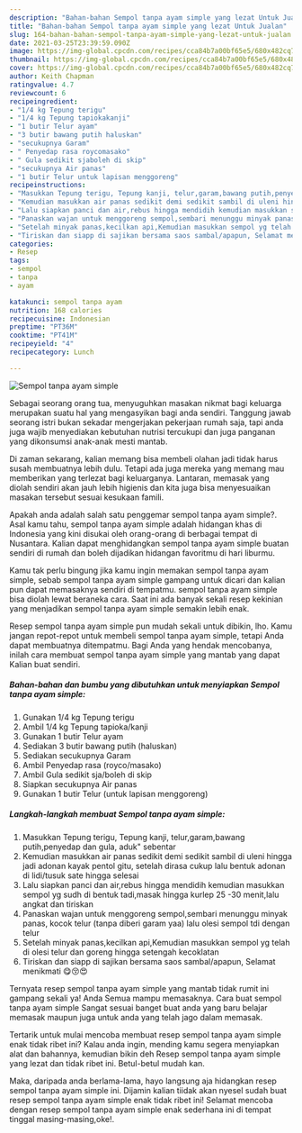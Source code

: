 ```yaml
---
description: "Bahan-bahan Sempol tanpa ayam simple yang lezat Untuk Jualan"
title: "Bahan-bahan Sempol tanpa ayam simple yang lezat Untuk Jualan"
slug: 164-bahan-bahan-sempol-tanpa-ayam-simple-yang-lezat-untuk-jualan
date: 2021-03-25T23:39:59.090Z
image: https://img-global.cpcdn.com/recipes/cca84b7a00bf65e5/680x482cq70/sempol-tanpa-ayam-simple-foto-resep-utama.jpg
thumbnail: https://img-global.cpcdn.com/recipes/cca84b7a00bf65e5/680x482cq70/sempol-tanpa-ayam-simple-foto-resep-utama.jpg
cover: https://img-global.cpcdn.com/recipes/cca84b7a00bf65e5/680x482cq70/sempol-tanpa-ayam-simple-foto-resep-utama.jpg
author: Keith Chapman
ratingvalue: 4.7
reviewcount: 6
recipeingredient:
- "1/4 kg Tepung terigu"
- "1/4 kg Tepung tapiokakanji"
- "1 butir Telur ayam"
- "3 butir bawang putih haluskan"
- "secukupnya Garam"
- " Penyedap rasa roycomasako"
- " Gula sedikit sjaboleh di skip"
- "secukupnya Air panas"
- "1 butir Telur untuk lapisan menggoreng"
recipeinstructions:
- "Masukkan Tepung terigu, Tepung kanji, telur,garam,bawang putih,penyedap dan gula, aduk&#34; sebentar"
- "Kemudian masukkan air panas sedikit demi sedikit sambil di uleni hingga jadi adonan kayak pentol gitu, setelah dirasa cukup lalu bentuk adonan di lidi/tusuk sate hingga selesai"
- "Lalu siapkan panci dan air,rebus hingga mendidih kemudian masukkan sempol yg sudh di bentuk tadi,masak hingga kurlep 25 -30 menit,lalu angkat dan tiriskan"
- "Panaskan wajan untuk menggoreng sempol,sembari menunggu minyak panas, kocok telur (tanpa diberi garam yaa) lalu olesi sempol tdi dengan telur"
- "Setelah minyak panas,kecilkan api,Kemudian masukkan sempol yg telah di olesi telur dan goreng hingga setengah kecoklatan"
- "Tiriskan dan siapp di sajikan bersama saos sambal/apapun, Selamat menikmati 😋😚😍"
categories:
- Resep
tags:
- sempol
- tanpa
- ayam

katakunci: sempol tanpa ayam 
nutrition: 168 calories
recipecuisine: Indonesian
preptime: "PT36M"
cooktime: "PT41M"
recipeyield: "4"
recipecategory: Lunch

---
```



![Sempol tanpa ayam simple](https://img-global.cpcdn.com/recipes/cca84b7a00bf65e5/680x482cq70/sempol-tanpa-ayam-simple-foto-resep-utama.jpg)

Sebagai seorang orang tua, menyuguhkan masakan nikmat bagi keluarga merupakan suatu hal yang mengasyikan bagi anda sendiri. Tanggung jawab seorang istri bukan sekadar mengerjakan pekerjaan rumah saja, tapi anda juga wajib menyediakan kebutuhan nutrisi tercukupi dan juga panganan yang dikonsumsi anak-anak mesti mantab.

Di zaman  sekarang, kalian memang bisa membeli olahan jadi tidak harus susah membuatnya lebih dulu. Tetapi ada juga mereka yang memang mau memberikan yang terlezat bagi keluarganya. Lantaran, memasak yang diolah sendiri akan jauh lebih higienis dan kita juga bisa menyesuaikan masakan tersebut sesuai kesukaan famili. 



Apakah anda adalah salah satu penggemar sempol tanpa ayam simple?. Asal kamu tahu, sempol tanpa ayam simple adalah hidangan khas di Indonesia yang kini disukai oleh orang-orang di berbagai tempat di Nusantara. Kalian dapat menghidangkan sempol tanpa ayam simple buatan sendiri di rumah dan boleh dijadikan hidangan favoritmu di hari liburmu.

Kamu tak perlu bingung jika kamu ingin memakan sempol tanpa ayam simple, sebab sempol tanpa ayam simple gampang untuk dicari dan kalian pun dapat memasaknya sendiri di tempatmu. sempol tanpa ayam simple bisa diolah lewat beraneka cara. Saat ini ada banyak sekali resep kekinian yang menjadikan sempol tanpa ayam simple semakin lebih enak.

Resep sempol tanpa ayam simple pun mudah sekali untuk dibikin, lho. Kamu jangan repot-repot untuk membeli sempol tanpa ayam simple, tetapi Anda dapat membuatnya ditempatmu. Bagi Anda yang hendak mencobanya, inilah cara membuat sempol tanpa ayam simple yang mantab yang dapat Kalian buat sendiri.

<!--inarticleads1-->

##### Bahan-bahan dan bumbu yang dibutuhkan untuk menyiapkan Sempol tanpa ayam simple:

1. Gunakan 1/4 kg Tepung terigu
1. Ambil 1/4 kg Tepung tapioka/kanji
1. Gunakan 1 butir Telur ayam
1. Sediakan 3 butir bawang putih (haluskan)
1. Sediakan secukupnya Garam
1. Ambil  Penyedap rasa (royco/masako)
1. Ambil  Gula sedikit sja/boleh di skip
1. Siapkan secukupnya Air panas
1. Gunakan 1 butir Telur (untuk lapisan menggoreng)




<!--inarticleads2-->

##### Langkah-langkah membuat Sempol tanpa ayam simple:

1. Masukkan Tepung terigu, Tepung kanji, telur,garam,bawang putih,penyedap dan gula, aduk&#34; sebentar
1. Kemudian masukkan air panas sedikit demi sedikit sambil di uleni hingga jadi adonan kayak pentol gitu, setelah dirasa cukup lalu bentuk adonan di lidi/tusuk sate hingga selesai
1. Lalu siapkan panci dan air,rebus hingga mendidih kemudian masukkan sempol yg sudh di bentuk tadi,masak hingga kurlep 25 -30 menit,lalu angkat dan tiriskan
1. Panaskan wajan untuk menggoreng sempol,sembari menunggu minyak panas, kocok telur (tanpa diberi garam yaa) lalu olesi sempol tdi dengan telur
1. Setelah minyak panas,kecilkan api,Kemudian masukkan sempol yg telah di olesi telur dan goreng hingga setengah kecoklatan
1. Tiriskan dan siapp di sajikan bersama saos sambal/apapun, Selamat menikmati 😋😚😍




Ternyata resep sempol tanpa ayam simple yang mantab tidak rumit ini gampang sekali ya! Anda Semua mampu memasaknya. Cara buat sempol tanpa ayam simple Sangat sesuai banget buat anda yang baru belajar memasak maupun juga untuk anda yang telah jago dalam memasak.

Tertarik untuk mulai mencoba membuat resep sempol tanpa ayam simple enak tidak ribet ini? Kalau anda ingin, mending kamu segera menyiapkan alat dan bahannya, kemudian bikin deh Resep sempol tanpa ayam simple yang lezat dan tidak ribet ini. Betul-betul mudah kan. 

Maka, daripada anda berlama-lama, hayo langsung aja hidangkan resep sempol tanpa ayam simple ini. Dijamin kalian tiidak akan nyesel sudah buat resep sempol tanpa ayam simple enak tidak ribet ini! Selamat mencoba dengan resep sempol tanpa ayam simple enak sederhana ini di tempat tinggal masing-masing,oke!.

